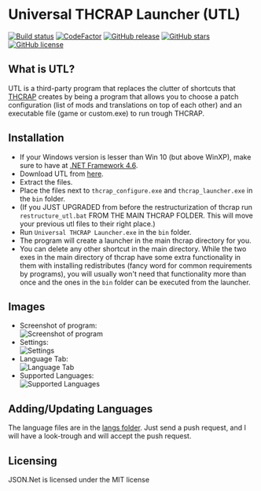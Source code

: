 # Universal THCRAP Launcher (UTL)
[![Build status](https://ci.appveyor.com/api/projects/status/fyrq8utgva8b1e8o?svg=true)](https://ci.appveyor.com/project/Tudi20/universal-thcrap-launcher)
[![CodeFactor](https://www.codefactor.io/repository/github/thpatch/universal-thcrap-launcher/badge)](https://www.codefactor.io/repository/github/thpatch/universal-thcrap-launcher)
[![GitHub release](https://img.shields.io/github/release/thpatch/Universal-THCRAP-Launcher.svg)](https://github.com/thpatch/Universal-THCRAP-Launcher/releases)
[![GitHub stars](https://img.shields.io/github/stars/thpatch/Universal-THCRAP-Launcher.svg)](https://github.com/thpatch/Universal-THCRAP-Launcher)
[![GitHub license](https://img.shields.io/github/license/thpatch/Universal-THCRAP-Launcher.svg)](https://github.com/thpatch/Universal-THCRAP-Launcher/blob/master/UNLICENSE.txt)

## What is UTL?
UTL is a third-party program that replaces the clutter of shortcuts that [THCRAP](https://github.com/thpatch/thcrap) creates by being a program that allows you to choose a patch configuration (list of mods and translations on top of each other) and an executable file (game or custom.exe) to run trough THCRAP.

## Installation
 - If your Windows version is lesser than Win 10 (but above WinXP), make sure to have at [.NET Framework 4.6](https://dotnet.microsoft.com/download/dotnet-framework/thank-you/net46-web-installer).
 - Download UTL from [here](https://github.com/thpatch/Universal-THCRAP-Launcher/releases).
 - Extract the files.
 - Place the files next to `thcrap_configure.exe` and `thcrap_launcher.exe` in the `bin` folder.
 - (If you JUST UPGRADED from before the restructurization of thcrap run `restructure_utl.bat` FROM THE MAIN THCRAP FOLDER. This will move your previous utl files to their right place.)
 - Run `Universal THCRAP Launcher.exe` in the `bin` folder.
 - The program will create a launcher in the main thcrap directory for you.
 - You can delete any other shortcut in the main directory. While the two exes in the main directory of thcrap have some extra functionality in them with installing redistributes (fancy word for common requirements by programs), you will usually won't need that functionality more than once and the ones in the `bin` folder can be executed from the launcher.
 
## Images
 - Screenshot of program:  
 ![Screenshot of program](https://i.imgur.com/8QuWJ8l.png)
 - Settings:  
 ![Settings](https://i.imgur.com/8HnnRnY.png)
 - Language Tab:  
 ![Language Tab](https://i.imgur.com/FAfylHl.png)
 - Supported Languages:  
 ![Supported Languages](https://i.imgur.com/BozBook.png)

## Adding/Updating Languages
The language files are in the [langs folder](https://github.com/thpatch/Universal-THCRAP-Launcher/tree/master/langs).
Just send a push request, and I will have a look-trough and will accept the push request.

## Licensing
JSON.Net is licensed under the MIT license
